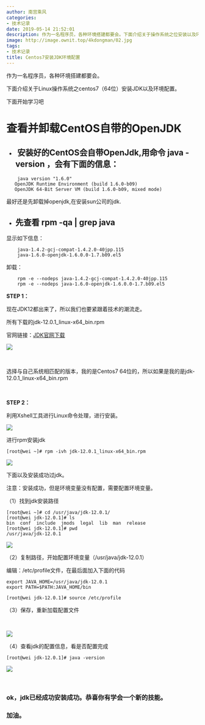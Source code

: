 ```yaml
---
author: 南宫乘风
categories:
- 技术记录
date: 2019-05-14 21:52:01
description: 作为一名程序员，各种环境搭建都要会。下面介绍关于操作系统之位安装以及环境配置。下面开始学习吧查看并卸载自带的安装好的会自带用命令，会有下面的信息：最好还是先卸载掉在安装公司的先查看显示如下信息：卸载：。。。。。。。
image: http://image.ownit.top/4kdongman/02.jpg
tags:
- 技术记录
title: Centos7安装JDK环境配置
---
```


<!--more-->

作为一名程序员，各种环境搭建都要会。

下面介绍关于Linux操作系统之centos7（64位）安装JDK以及环境配置。

下面开始学习吧

# 查看并卸载CentOS自带的OpenJDK

 -    ##  安装好的CentOS会自带OpenJdk,用命令 java -version ，会有下面的信息：

```
    java version "1.6.0"
   OpenJDK Runtime Environment (build 1.6.0-b09)
   OpenJDK 64-Bit Server VM (build 1.6.0-b09, mixed mode)
```

最好还是先卸载掉openjdk,在安装sun公司的jdk.

- ## 先查看 rpm -qa | grep java

显示如下信息：

```
    java-1.4.2-gcj-compat-1.4.2.0-40jpp.115
    java-1.6.0-openjdk-1.6.0.0-1.7.b09.el5
```

卸载：

```
    rpm -e --nodeps java-1.4.2-gcj-compat-1.4.2.0-40jpp.115
    rpm -e --nodeps java-1.6.0-openjdk-1.6.0.0-1.7.b09.el5
```

**STEP 1：**

现在JDK12都出来了，所以我们也要紧跟着技术的潮流走。

所有下载的jdk-12.0.1\_linux-x64\_bin.rpm

官网链接：[JDK官网下载](https://www.oracle.com/technetwork/java/javase/downloads/jdk8-downloads-2133151.html)

![](http://image.ownit.top/csdn/20190514213931610.png)

 

选择与自己系统相匹配的版本，我的是Centos7 64位的，所以如果是我的是jdk-12.0.1\_linux-x64\_bin.rpm

 

**STEP 2：**

利用Xshell工具进行Linux命令处理，进行安装。

![](http://image.ownit.top/csdn/20190514214220477.png)

进行rpm安装jdk

```
[root@wei ~]# rpm -ivh jdk-12.0.1_linux-x64_bin.rpm 
```

![](http://image.ownit.top/csdn/20190514214307395.png)

下面以及安装成功过jdk。

注意：安装成功，但是环境变量没有配置，需要配置环境变量。

（1）找到jdk安装路径

```
[root@wei ~]# cd /usr/java/jdk-12.0.1/
[root@wei jdk-12.0.1]# ls
bin  conf  include  jmods  legal  lib  man  release
[root@wei jdk-12.0.1]# pwd
/usr/java/jdk-12.0.1
```

![](http://image.ownit.top/csdn/2019051421453052.png)

（2）复制路径，开始配置环境变量（/usr/java/jdk-12.0.1）

编辑：/etc/profile文件，在最后面加入下面的代码

```
export JAVA_HOME=/usr/java/jdk-12.0.1
export PATH=$PATH:JAVA_HOME/bin
```

```
[root@wei jdk-12.0.1]# source /etc/profile
```

（3）保存，重新加载配置文件

 

![](http://image.ownit.top/csdn/20190514214834746.png)

（4）查看jdk的配置信息，看是否配置完成

```
[root@wei jdk-12.0.1]# java -version
```

![](http://image.ownit.top/csdn/20190514214924827.png)

 

### **ok，jdk已经成功安装成功。恭喜你有学会一个新的技能。**

### **加油。**